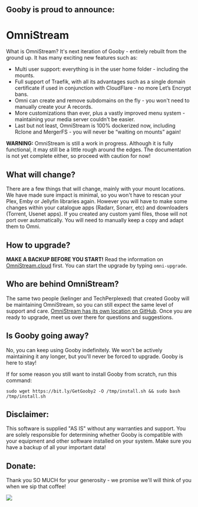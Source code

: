 ## Gooby is proud to announce:

# OmniStream

What is OmniStream? It's next iteration of Gooby - entirely rebuilt from the ground up. It has many exciting new features such as:

* Multi user support: everything is in the user home folder - including the mounts.
* Full support of Traefik, with all its advantages such as a single domain certificate if used in conjunction with CloudFlare - no more Let’s Encrypt bans.
* Omni can create and remove subdomains on the fly - you won't need to manually create your A records.
* More customizations than ever, plus a vastly improved menu system - maintaining your media server couldn't be easier.
* Last but not least, OmniStream is 100% dockerized now, including Rclone and MergerFS - you will never be “waiting on mounts” again!

**WARNING:** OmniStream is still a work in progress. Although it is fully functional, it may still be a little rough around the edges. The documentation is not yet complete either, so proceed with caution for now!

## What will change?

There are a few things that will change, mainly with your mount locations. We have made sure impact is minimal, so you won't have to rescan your Plex, Emby or Jellyfin libraries again. However you will have to make some changes within your catalogue apps (Radarr, Sonarr, etc) and downloaders (Torrent, Usenet apps). If you created any custom yaml files, those will not port over automatically. You will need to manually keep a copy and adapt them to Omni.

## How to upgrade?

**MAKE A BACKUP BEFORE YOU START!** Read the information on [OmniStream.cloud](https://omnistream.cloud) first. You can start the upgrade by typing `omni-upgrade`. 

## Who are behind OmniStream?

The same two people (kelinger and TechPerplexed) that created Gooby will be maintaining OmniStream, so you can still expect the same level of support and care. [OmniStream has its own location on GitHub](https://github.com/kelinger/OmniStream). Once you are ready to upgrade, meet us over there for questions and suggestions.

## Is Gooby going away?

No, you can keep using Gooby indefinitely. We won't be actively maintaining it any longer, but you'll never be forced to upgrade. Gooby is here to stay!

If for some reason you still want to install Gooby from scratch, run this command:

`sudo wget https://bit.ly/GetGooby2 -O /tmp/install.sh && sudo bash /tmp/install.sh`

## Disclaimer:

This software is supplied "AS IS" without any warranties and support. You are solely responsible for determining whether Gooby is compatible with your equipment and other software installed on your system. Make sure you have a backup of all your important data!

## Donate:

Thank you SO MUCH for your generosity - we promise we'll will think of you when we sip that coffee!

[![](https://www.paypalobjects.com/en_US/i/btn/btn_donateCC_LG.gif)](https://www.paypal.com/donate/?hosted_button_id=VRNLSU6P65FNJ)
